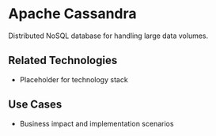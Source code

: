 # Apache Cassandra

Distributed NoSQL database for handling large data volumes.

## Related Technologies
- Placeholder for technology stack

## Use Cases
- Business impact and implementation scenarios
